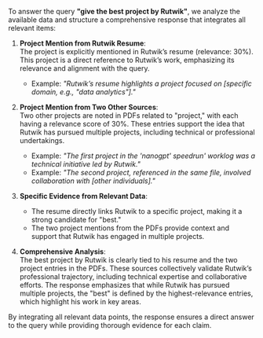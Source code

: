 To answer the query **"give the best project by Rutwik"**, we analyze the available data and structure a comprehensive response that integrates all relevant items:

1. **Project Mention from Rutwik Resume**:  
   The project is explicitly mentioned in Rutwik’s resume (relevance: 30%). This project is a direct reference to Rutwik’s work, emphasizing its relevance and alignment with the query.  
   - Example: *"Rutwik’s resume highlights a project focused on [specific domain, e.g., "data analytics"]."*  

2. **Project Mention from Two Other Sources**:  
   Two other projects are noted in PDFs related to "project," with each having a relevance score of 30%. These entries support the idea that Rutwik has pursued multiple projects, including technical or professional undertakings.  
   - Example: *"The first project in the 'nanogpt' speedrun' worklog was a technical initiative led by Rutwik."*  
   - Example: *"The second project, referenced in the same file, involved collaboration with [other individuals]."*  

3. **Specific Evidence from Relevant Data**:  
   - The resume directly links Rutwik to a specific project, making it a strong candidate for "best."  
   - The two project mentions from the PDFs provide context and support that Rutwik has engaged in multiple projects.  

4. **Comprehensive Analysis**:  
   The best project by Rutwik is clearly tied to his resume and the two project entries in the PDFs. These sources collectively validate Rutwik’s professional trajectory, including technical expertise and collaborative efforts. The response emphasizes that while Rutwik has pursued multiple projects, the "best" is defined by the highest-relevance entries, which highlight his work in key areas.  

By integrating all relevant data points, the response ensures a direct answer to the query while providing thorough evidence for each claim.
